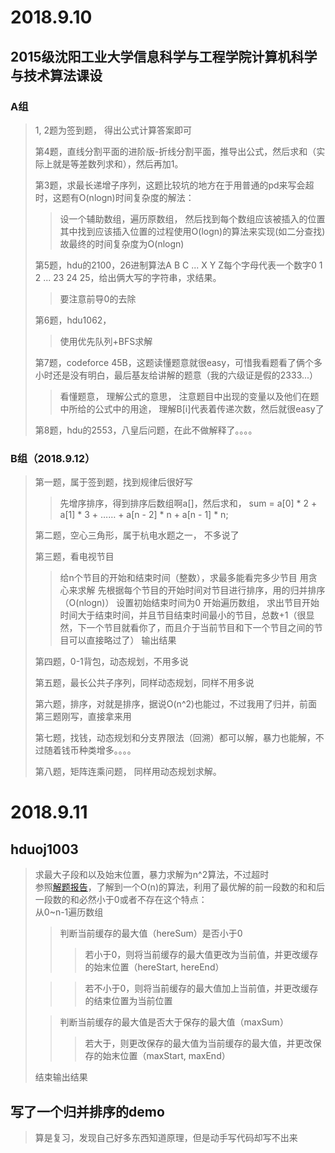 # 2018.9.10
## 2015级沈阳工业大学信息科学与工程学院计算机科学与技术算法课设
### A组
> 1, 2题为签到题， 得出公式计算答案即可
>
> 第4题，直线分割平面的进阶版-折线分割平面，推导出公式，然后求和（实际上就是等差数列求和），然后再加1。 
>  
> 第3题，求最长递增子序列，这题比较坑的地方在于用普通的pd来写会超时，这题有O(nlogn)时间复杂度的解法：
>> 设一个辅助数组，遍历原数组，
>> 然后找到每个数组应该被插入的位置
>> 其中找到应该插入位置的过程使用O(logn)的算法来实现(如二分查找)
>> 故最终的时间复杂度为O(nlogn)
>
> 第5题，hdu的2100，26进制算法A B C ... X Y Z每个字母代表一个数字0 1 2 ... 23 24 25，给出俩大写的字符串，求结果。
>> 要注意前导0的去除 
>
> 第6题，hdu1062，
>> 使用优先队列+BFS求解
> 
> 第7题，codeforce 45B，这题读懂题意就很easy，可惜我看题看了俩个多小时还是没有明白，最后基友给讲解的题意（我的六级证是假的2333...）
>> 看懂题意， 理解公式的意思，
>> 注意题目中出现的变量以及他们在题中所给的公式中的用途，
>> 理解B[i]代表着传递次数，然后就很easy了 
>
>第8题，hdu的2553，八皇后问题，在此不做解释了。。。。

### B组（2018.9.12）
> 第一题，属于签到题，找到规律后很好写
>> 先增序排序，得到排序后数组啊a[]，然后求和，
>> sum = a[0] * 2 + a[1] * 3 + …… + a[n - 2] * n + a[n - 1] * n;
>
> 第二题，空心三角形，属于杭电水题之一， 不多说了
> 
> 第三题，看电视节目
>> 给n个节目的开始和结束时间（整数），求最多能看完多少节目
>> 用贪心来求解
>> 先根据每个节目的开始时间对节目进行排序，用的归并排序（O(nlogn)）
>> 设置初始结束时间为0
>> 开始遍历数组，
>> 求出节目开始时间大于结束时间，并且节目结束时间最小的节目，总数+1（很显然，下一个节目就看你了，而且介于当前节目和下一个节目之间的节目可以直接略过了）
>> 输出结果
>
> 第四题，0-1背包，动态规划，不用多说
> 
> 第五题，最长公共子序列，同样动态规划，同样不用多说
> 
> 第六题，排序，对就是排序，据说O(n^2)也能过，不过我用了归并，前面第三题刚写，直接拿来用
> 
> 第七题，找钱，动态规划和分支界限法（回溯）都可以解，暴力也能解，不过随着钱币种类增多。。。。
> 
> 第八题，矩阵连乘问题， 同样用动态规划求解。

# 2018.9.11
## hduoj1003
> 求最大子段和以及始末位置，暴力求解为n^2算法，不过超时  
> 参照[解题报告](https://blog.csdn.net/podongfeng_/article/details/26858541)，了解到一个O(n)的算法，利用了最优解的前一段数的和和后一段数的和必然小于0或者不存在这个特点：  
> 从0~n-1遍历数组
>> 判断当前缓存的最大值（hereSum）是否小于0
>>> 若小于0，则将当前缓存的最大值更改为当前值，并更改缓存的始末位置（hereStart, hereEnd）
>
>>> 若不小于0，则将当前缓存的最大值加上当前值，并更改缓存的结束位置为当前位置
>
>> 判断当前缓存的最大值是否大于保存的最大值（maxSum）
>>> 若大于，则更改保存的最大值为当前缓存的最大值，并更改保存的始末位置（maxStart, maxEnd）
>
> 结束输出结果

## 写了一个归并排序的demo
> 算是复习，发现自己好多东西知道原理，但是动手写代码却写不出来

